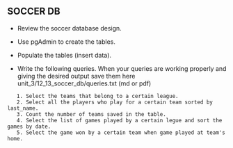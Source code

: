   ## SOCCER DB
  
- Review the soccer database design.

- Use pgAdmin to create the tables.
  
- Populate the tables (insert data).

-  Write the following queries. When your queries are working properly and giving the desired output save them here unit_3/12_13_soccer_db/queries.txt (md or pdf)
```
   1. Select the teams that belong to a certain league.
   2. Select all the players who play for a certain team sorted by last_name.
   3. Count the number of teams saved in the table.
   4. Select the list of games played by a certain legue and sort the games by date.
   5. Select the game won by a certain team when game played at team's home.
```
